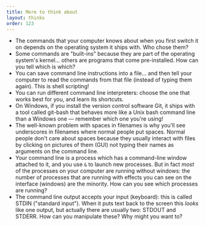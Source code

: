 ```yaml
---
title: More to think about
layout: thinks
order: 123
---
```


* The commands that your computer knows about when you first switch it on
  depends on the operating system it ships with. Who chose them?
* Some commands are "built-ins" because they are part of the operating system's
  kernel... others are programs that come pre-installed. How can you tell which
  is which?
* You can save command line instructions into a file... and then tell your
  computer to read the commands from that file (instead of typing them again).
  This is shell scripting!
* You can run different command line interpreters: choose the one that works
  best for you, and learn its shortcuts.
* On Windows, if you install the version control software Git, it ships with a
  tool called git-bash that behaves more like a Unix bash command line than a
  Windows one — remember which one you're using!
* The well-known problem with spaces in filenames is why you'll see underscores
  in filenames where normal people put spaces. Normal people don't care about
  spaces because they usually interact with files by clicking on pictures of
  them (GUI) not typing their names as arguments on the command line.
* Your command line is a process which has a command-line window attached to
  it, and you use `&` to launch new processes. But in fact _most_ of the
  processes on your computer are running without windows: the number of
  processes that are running with effects you can see on the interface
  (windows) are the minority. How can you see which processes are running?
* The command line output accepts your input (keyboard): this is called STDIN
  ("standard input"). When it puts text back to the screen this _looks_ like
  one output, but actually there are usually two: STDOUT and STDERR. How can
  you manipulate these? Why might you want to?


